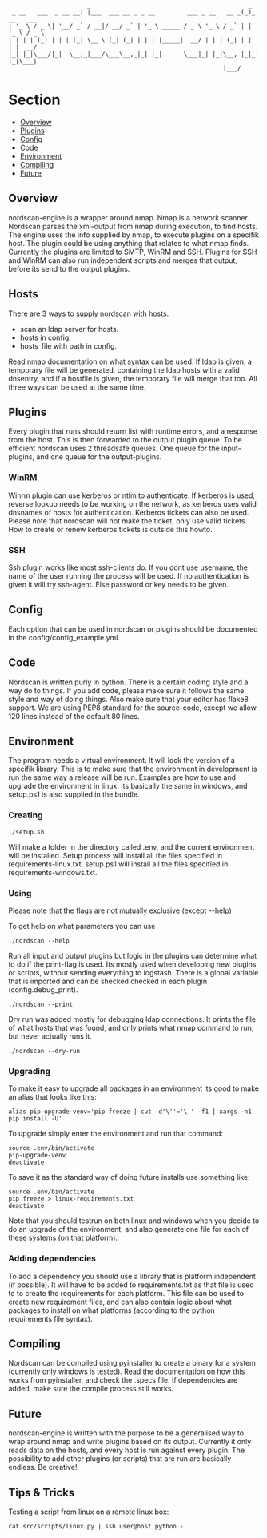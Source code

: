 ```
                      _                                            _            
 _ __   ___  _ __ __| |___  ___ __ _ _ __         ___ _ __   __ _(_)_ __   ___ 
| '_ \ / _ \| '__/ _` / __|/ __/ _` | '_ \ _____ / _ \ '_ \ / _` | | '_ \ / _ \
| | | | (_) | | | (_| \__ \ (_| (_| | | | |_____|  __/ | | | (_| | | | | |  __/
|_| |_|\___/|_|  \__,_|___/\___\__,_|_| |_|      \___|_| |_|\__, |_|_| |_|\___|
                                                            |___/                         
```
# Section
* [Overview](#overview)
* [Plugins](#plugins)
* [Config](#config)
* [Code](#code)
* [Environment](#environment)
* [Compiling](#compiling)
* [Future](#future)

## Overview
nordscan-engine is a wrapper around nmap. Nmap is a network scanner. Nordscan parses the xml-output from nmap during execution, to find hosts. The engine uses the info supplied by nmap, to execute plugins on a specifik host. The plugin could be using anything that relates to what nmap finds. Currently the plugins are limited to SMTP, WinRM and SSH. Plugins for SSH and WinRM can also run independent scripts and merges that output, before its send to the output plugins. 

## Hosts
There are 3 ways to supply nordscan with hosts. 

- scan an ldap server for hosts.
- hosts in config.
- hosts_file with path in config.

Read nmap documentation on what syntax can be used. If ldap is given, a temporary file will be generated, containing the ldap hosts with a valid dnsentry, and if a hostfile is given, the temporary file will merge that too. All three ways can be used at the same time.

## Plugins
Every plugin that runs should return list with runtime errors, and a response from the host. This is then forwarded to the output plugin queue. To be efficient nordscan uses 2 threadsafe queues. One queue for the input-plugins, and one queue for the output-plugins.

### WinRM
Winrm plugin can use kerberos or ntlm to authenticate. If kerberos is used, reverse lookup needs to be working on the network, as kerberos uses valid dnsnames of hosts for authentication. Kerberos tickets can also be used. Please note that nordscan will not make the ticket, only use valid tickets. How to create or renew kerberos tickets is outside this howto.

### SSH
Ssh plugin works like most ssh-clients do. If you dont use username, the name of the user running the process will be used. If no authentication is given it will try ssh-agent. Else password or key needs to be given.

## Config
Each option that can be used in nordscan or plugins should be documented in the config/config_example.yml.

## Code

Nordscan is written purly in python. There is a certain coding style and a way do to things. If you add code, please make sure it follows the same style and way of doing things. Also make sure that your editor has flake8 support. We are using PEP8 standard for the source-code, except we allow 120 lines instead of the default 80 lines.

## Environment

The program needs a virtual environment. It will lock the version of a specifik library. This is to make sure that the environment in development is run the same way a release will be run. Examples are how to use and upgrade the environment in linux. Its basically the same in windows, and setup.ps1 is also supplied in the bundle.

### Creating

``` ./setup.sh ```

Will make a folder in the directory called .env, and the current environment will be installed. Setup process will install all the files specified in requirements-linux.txt. setup.ps1 will install all the files specified in requirements-windows.txt.

### Using

Please note that the flags are not mutually exclusive (except --help)

To get help on what parameters you can use

```
./nordscan --help
```
Run all input and output plugins but logic in the plugins can determine what to do if the print-flag is used. Its mostly used when developing new plugins or scripts, without sending everything to logstash. There is a global variable that is imported and can be shecked checked in each plugin (config.debug_print).
```
./nordscan --print 
```

Dry run was added mostly for debugging ldap connections. It prints the file of what hosts that was found, and only prints what nmap command to run, but never actually runs it.

```
./nordscan --dry-run 
```

### Upgrading
To make it easy to upgrade all packages in an environment its good to make an alias that looks like this:

```
alias pip-upgrade-venv='pip freeze | cut -d'\''='\'' -f1 | xargs -n1 pip install -U'
```

To upgrade simply enter the environment and run that command:

```
source .env/bin/activate
pip-upgrade-venv
deactivate
```

To save it as the standard way of doing future installs use something like:

```
source .env/bin/activate
pip freeze > linux-requirements.txt
deactivate
```

Note that you should testrun on both linux and windows when you decide to do an upgrade of the environment, and also generate one file for each of these systems (on that platform).

### Adding dependencies
To add a dependency you should use a library that is platform independent (if possible). It will have to be added to requirements.txt as that file is used to to create the requirements for each platform. This file can be used to create new requirement files, and can also contain logic about what packages to install on what platforms (according to the python requirements file syntax).

## Compiling

Nordscan can be compiled using pyinstaller to create a binary for a system (currently only windows is tested). Read the documentation on how this works from pyinstaller, and check the .specs file. If dependencies are added, make sure the compile process still works.

## Future
nordscan-engine is written with the purpose to be a generalised way to wrap around nmap and write plugins based on its output. Currently it only reads data on the hosts, and every host is run against every plugin. The possibility to add other plugins (or scripts) that are run are basically endless. Be creative!


## Tips & Tricks
Testing a script from linux on a remote linux box:

```
cat src/scripts/linux.py | ssh user@host python -
```